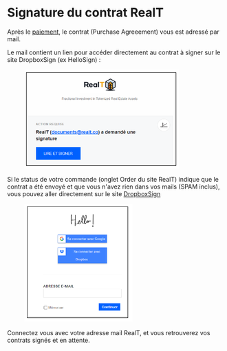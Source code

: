# Signature du contrat RealT

Après le [paiement](mode-de-paiement-realt.md), le contrat (Purchase Agreeement) vous est adressé par mail.

Le mail contient un lien pour accéder directement au contrat à signer sur le site DropboxSign (ex HelloSign) :&#x20;

<figure><img src="../../../.gitbook/assets/image (2) (1) (1).png" alt=""><figcaption></figcaption></figure>

Si le status de votre commande (onglet Order du site RealT) indique que le contrat a été envoyé et que vous n'avez rien dans vos mails (SPAM inclus), vous pouvez aller directement sur le site [DropboxSign](https://app.hellosign.com/)

<figure><img src="../../../.gitbook/assets/image (23).png" alt=""><figcaption></figcaption></figure>

Connectez vous avec votre adresse mail RealT, et vous retrouverez vos contrats signés et en attente.

